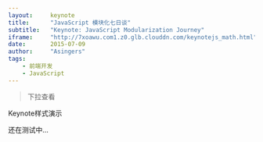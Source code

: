 ```yaml
---
layout:     keynote
title:      "JavaScript 模块化七日谈"
subtitle:   "Keynote: JavaScript Modularization Journey"
iframe:     "http://7xoawu.com1.z0.glb.clouddn.com/keynotejs_math.html"
date:       2015-07-09
author:     "Asingers"
tags:
    - 前端开发
    - JavaScript
---
```


> 下拉查看


Keynote样式演示

还在测试中...